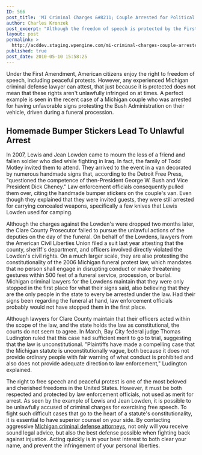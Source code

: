 ```yaml
---
ID: 566
post_title: 'MI Criminal Charges &#8211; Couple Arrested for Political Signs at a Fallen Soldier&#8217;s Funeral'
author: Charles Kronzek
post_excerpt: "Although the freedom of speech is protected by the First Amendment, a Michigan couple was arrested for having anti-Bush signs on their vehicle during a 2007 military funeral procession. Even though the charges against them were eventually dismissed, lawyers for Lewis and Jean Lowden are protesting not only that their civil rights were infringed upon, but that Michigan's 2006 Funeral Protest Law is unconstitutional. "
layout: post
permalink: >
  http://acddev.staging.wpengine.com/mi-criminal-charges-couple-arrested-for-political-signs-at-a-fallen-soldiers-funeral.html
published: true
post_date: 2010-05-10 15:58:25
---
```

Under the First Amendment, American citizens enjoy the right to freedom of speech, including peaceful protests. However, any experienced Michigan criminal defense lawyer can attest, that just because it is protected does not mean that these rights aren't unlawfully infringed on at times. A perfect example is seen in the recent case of a Michigan couple who was arrested for having unfavorable signs protesting the Bush Administration on their vehicle, driven during a funeral procession.
<h2>Homemade Bumper Stickers Lead To Unlawful Arrest</h2>
In 2007, Lewis and Jean Lowden came to mourn the loss of a friend and fallen soldier who died while fighting in Iraq. In fact, the family of Todd Motley invited them to attend. They arrived to the event in a van decorated by numerous handmade signs that, according to the Detroit Free Press, "questioned the competence of then-President George W. Bush and Vice President Dick Cheney." Law enforcement officials consequently pulled them over, citing the handmade bumper stickers on the couple's van. Even though they explained that they were invited guests, they were still arrested for carrying concealed weapons, specifically a few knives that Lewis Lowden used for camping.

Although the charges against the Lowden's were dropped two months later, the Clare County Prosecutor failed to pursue the unlawful actions of the deputies on the day of the funeral. On behalf of the Lowdens, lawyers from the American Civil Liberties Union filed a suit last year attesting that the county, sheriff's department, and officers involved directly violated the Lowden's civil rights. On a much larger scale, they are also protesting the constitutionality of the 2006 Michigan funeral protest law, which mandates that no person shall engage in disrupting conduct or make threatening gestures within 500 feet of a funeral service, procession, or burial. Michigan criminal lawyers for the Lowdens maintain that they were only stopped in the first place for what their signs said, also believing that they are the only people in the state to every be arrested under the law. Had their signs been regarding the funeral at hand, law enforcement officials probably would not have stopped them in the first place.

Although lawyers for Clare County maintain that their officers acted within the scope of the law, and the state holds the law as constitutional, the courts do not seem to agree. In March, Bay City federal judge Thomas Ludington ruled that this case had sufficient merit to go to trial, suggesting that the law is unconstitutional. "Plaintiffs have made a compelling case that the Michigan statute is unconstitutionally vague, both because it does not provide ordinary people with fair warning of what conduct is prohibited and also does not provide adequate direction to law enforcement," Ludington explained.

The right to free speech and peaceful protest is one of the most beloved and cherished freedoms in the United States. However, it must be both respected and protected by law enforcement officials, not used as merit for arrest. As seen by the example of Lewis and Jean Lowden, it is possible to be unlawfully accused of criminal charges for exercising free speech. To fight such difficult cases that go to the heart of a statute's constitutionality, it is essential to have superior counsel on your side. By contacting aggressive <a href="http://acddev.staging.wpengine.com/trial-attorneys.html" target="_blank">Michigan criminal defense attorneys</a>, not only will you receive sound legal advice, but also the best defense possible when fighting back against injustice. Acting quickly is in your best interest to both clear your name, and prevent the infringement of your personal liberties.